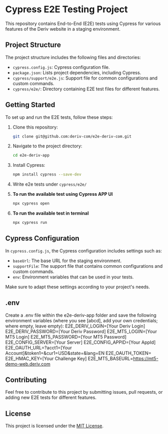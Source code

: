 # Cypress E2E Testing Project 

This repository contains End-to-End (E2E) tests using Cypress for various features of the Deriv website in a staging environment. 

## Project Structure

The project structure includes the following files and directories:

- `cypress.config.js`: Cypress configuration file.
- `package.json`: Lists project dependencies, including Cypress.
- `cypress/support/e2e.js`: Support file for common configurations and custom commands.
- `cypress/e2e/`: Directory containing E2E test files for different features.

## Getting Started

To set up and run the E2E tests, follow these steps:

1. Clone this repository:

   ```bash
   git clone git@github.com:deriv-com/e2e-deriv-com.git
2. Navigate to the project directory:
    ```bash
    cd e2e-deriv-app
3. Install Cypress:
    ```bash
    npm install cypress --save-dev
4. Write e2e tests under `cypress/e2e/`

5. **To run the available test using Cypress APP UI**
    ```sh
    npx cypress open
    ```
6. **To run the available test in terminal**
    ```sh
    npx cypress run

## Cypress Configuration

In `cypress.config.js`, the Cypress configuration includes settings such as:

- `baseUrl`: The base URL for the staging environment.
- `supportFile`: The support file that contains common configurations and custom commands.
- `env`: Environment variables that can be used in your tests.

Make sure to adapt these settings according to your project's needs.

## .env

Create a .env file within the e2e-deriv-app folder and save the following environment variables (where you see [abcd], add your own credentials; where empty, leave empty):
E2E_DERIV_LOGIN=[Your Deriv Login]
E2E_DERIV_PASSWORD=[Your Deriv Password]
E2E_MT5_LOGIN=[Your MT5 Login]
E2E_MT5_PASSWORD=[Your MT5 Password]
E2E_CONFIG_SERVER=[Your Server]
E2E_CONFIG_APPID=[Your AppId]
E2E_OAUTH_URL=?acct1=[Your Account]&token1=<token>&cur1=USD&state=&lang=EN
E2E_OAUTH_TOKEN=
E2E_HMAC_KEY=[Your Challenge Key]
E2E_MT5_BASEURL=https://mt5-demo-web.deriv.com

## Contributing

Feel free to contribute to this project by submitting issues, pull requests, or adding new E2E tests for different features.

## License

This project is licensed under the [MIT License](LICENSE).


